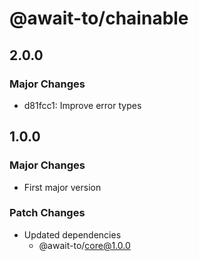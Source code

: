 # @await-to/chainable

## 2.0.0

### Major Changes

- d81fcc1: Improve error types

## 1.0.0

### Major Changes

- First major version

### Patch Changes

- Updated dependencies
  - @await-to/core@1.0.0

